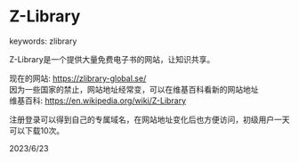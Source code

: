 # Z-Library

keywords: zlibrary  

Z-Library是一个提供大量免费电子书的网站，让知识共享。  

现在的网站: https://zlibrary-global.se/  
因为一些国家的禁止，网站地址经常变，可以在维基百科看新的网站地址  
维基百科: https://en.wikipedia.org/wiki/Z-Library  

注册登录可以得到自己的专属域名，在网站地址变化后也方便访问，初级用户一天可以下载10次。  


2023/6/23  
